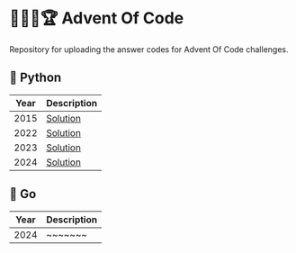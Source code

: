 # 👨🏻‍💻🏆 Advent Of Code

Repository for uploading the answer codes for Advent Of Code challenges.

## 🐍 Python

| Year | Description                                                                               |
| :--: | ----------------------------------------------------------------------------------------- |
| 2015 | [Solution](https://github.com/FabianAlvaradoDonoso/adventofcode/tree/main/2015/README.md) |
| 2022 | [Solution](https://github.com/FabianAlvaradoDonoso/adventofcode/tree/main/2022/README.md) |
| 2023 | [Solution](https://github.com/FabianAlvaradoDonoso/adventofcode/tree/main/2023/README.md) |
| 2024 | [Solution](https://github.com/FabianAlvaradoDonoso/adventofcode/tree/main/2024/README.md) |

## 🚀 Go

| Year | Description |
| :--: | ----------- |
| 2024 | ~~~~~~~     |
